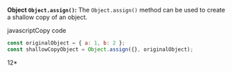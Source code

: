 **Object `Object.assign()`:** The `Object.assign()` method can be used to create a shallow copy of an object.

javascriptCopy code

```js
const originalObject = { a: 1, b: 2 }; 
const shallowCopyObject = Object.assign({}, originalObject);
```











12*
